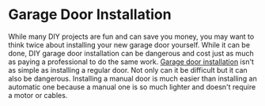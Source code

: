 # Garage Door Installation
While many DIY projects are fun and can save you money, you may want to think twice about installing your new garage door yourself. While it can be done, DIY garage door installation can be dangerous and cost just as much as paying a professional to do the same work.
[Garage door installation](https://www.manchestergaragedoorpros.com/) isn't as simple as installing a regular door. Not only can it be difficult but it can also be dangerous. Installing a manual door is much easier than installing an automatic one because a manual one is so much lighter and doesn't require a motor or cables.
